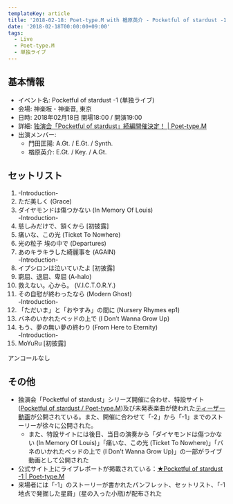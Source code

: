 ```yaml
---
templateKey: article
title: '2018-02-18: Poet-type.M with 楢原英介 - Pocketful of stardust -1 at 神楽坂・神楽音'
date: '2018-02-18T00:00:00+09:00'
tags:
  - Live
  - Poet-type.M
  - 単独ライブ
---
```

## 基本情報

* イベント名: Pocketful of stardust -1 (単独ライブ)
* 会場: 神楽坂・神楽音, 東京
* 日時: 2018年02月18日 開場18:00 / 開演19:00
* 詳細: [独演会「Pocketful of stardust」続編開催決定！ \| Poet\-type\.M](http://ptm-net.com/2017/12/15/4146)
* 出演メンバー:
   - 門田匡陽: A.Gt. / E.Gt. / Synth.
   - 楢原英介: E.Gt. / Key. / A.Gt.

## セットリスト

1. -Introduction-
1. ただ美しく (Grace)
1. ダイヤモンドは傷つかない (In Memory Of Louis)  
    -Introduction-
1. 慈しみだけで、頷くから [初披露]
1. 痛いな、この光 (Ticket To Nowhere)
1. 光の粒子 埃の中で (Departures)
1. あのキラキラした綺麗事を (AGAIN)  
    -Introduction-
1. イプシロンは泣いていたよ [初披露]
1. 窮屈、退屈、卑屈 (A-halo)
1. 救えない。心から。 (V.I.C.T.O.R.Y.)
1. その自慰が終わったなら (Modern Ghost)  
    -Introduction-
1. 「ただいま」と「おやすみ」の間に (Nursery Rhymes ep1)
1. バネのいかれたベッドの上で (I Don’t Wanna Grow Up)
1. もう、夢の無い夢の終わり (From Here to Eternity)  
    -Introduction-
1. MoYuRu [初披露]

アンコールなし

## その他

- 独演会「Pocketful of stardust」シリーズ開催に合わせ、特設サイト ([Pocketful of stardust / Poet\-type\.M](http://ptm-net.com/story/pos/))及び未発表楽曲が使われた[ティーザー動画](https://www.youtube.com/watch?v=MDaaHbtF5kQ)が公開されている。また、開催に合わせて「-2」から「-1」までのストーリーが徐々に公開された。
    - また、特設サイトには後日、当日の演奏から「ダイヤモンドは傷つかない (In Memory Of Louis)」「痛いな、この光 (Ticket To Nowhere)」「バネのいかれたベッドの上で (I Don’t Wanna Grow Up)」の一部がライブ動画として公開された
- 公式サイト上にライブレポートが掲載されている：[★Pocketful of stardust \-1 \| Poet\-type\.M](http://ptm-net.com/report/2018/02/18/4405)
- 来場者には「-1」のストーリーが書かれたパンフレット、セットリスト、「-1地点で発掘した星屑」(星の入った小瓶)が配布された
